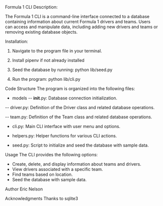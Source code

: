 Formula 1 CLI
Description:

The Formula 1 CLI is a command-line interface connected to a database containing information about current Formula 1 drivers and teams. Users can access and manipulate data, including adding new drivers and teams or removing existing database objects.

Installation:

1. Navigate to the program file in your terminal.

2. Install pipenv if not already installed

3. Seed the database by running: python lib/seed.py

4. Run the program: python lib/cli.py

Code Structure
The program is organized into the following files:

- models
-- __init__.py: Database connection initialization.

-- driver.py: Definition of the Driver class and related database operations.

-- team.py: Definition of the Team class and related database operations.

- cli.py: Main CLI interface with user menu and options.

- helpers.py: Helper functions for various CLI actions.

- seed.py: Script to initialize and seed the database with sample data.

Usage
The CLI provides the following options:

- Create, delete, and display information about teams and drivers.
- View drivers associated with a specific team.
- Find teams based on location.
- Seed the database with sample data.

Author
Eric Nelson

Acknowledgments
Thanks to sqlite3